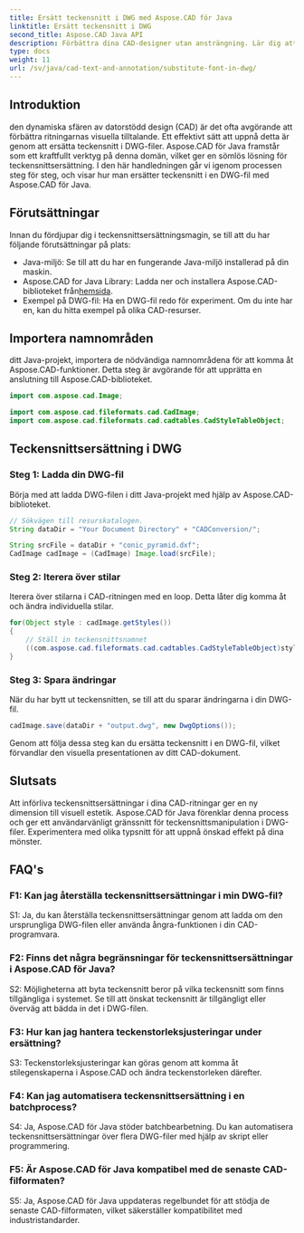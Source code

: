 ```yaml
---
title: Ersätt teckensnitt i DWG med Aspose.CAD för Java
linktitle: Ersätt teckensnitt i DWG
second_title: Aspose.CAD Java API
description: Förbättra dina CAD-designer utan ansträngning. Lär dig att ersätta teckensnitt i DWG-filer med Aspose.CAD för Java. Steg-för-steg-guide för visuell perfektion.
type: docs
weight: 11
url: /sv/java/cad-text-and-annotation/substitute-font-in-dwg/
---
```

## Introduktion

den dynamiska sfären av datorstödd design (CAD) är det ofta avgörande att förbättra ritningarnas visuella tilltalande. Ett effektivt sätt att uppnå detta är genom att ersätta teckensnitt i DWG-filer. Aspose.CAD för Java framstår som ett kraftfullt verktyg på denna domän, vilket ger en sömlös lösning för teckensnittsersättning. I den här handledningen går vi igenom processen steg för steg, och visar hur man ersätter teckensnitt i en DWG-fil med Aspose.CAD för Java.

## Förutsättningar

Innan du fördjupar dig i teckensnittsersättningsmagin, se till att du har följande förutsättningar på plats:

- Java-miljö: Se till att du har en fungerande Java-miljö installerad på din maskin.
-  Aspose.CAD for Java Library: Ladda ner och installera Aspose.CAD-biblioteket från[hemsida](https://releases.aspose.com/cad/java/).
- Exempel på DWG-fil: Ha en DWG-fil redo för experiment. Om du inte har en, kan du hitta exempel på olika CAD-resurser.

## Importera namnområden

ditt Java-projekt, importera de nödvändiga namnområdena för att komma åt Aspose.CAD-funktioner. Detta steg är avgörande för att upprätta en anslutning till Aspose.CAD-biblioteket.

```java
import com.aspose.cad.Image;

import com.aspose.cad.fileformats.cad.CadImage;
import com.aspose.cad.fileformats.cad.cadtables.CadStyleTableObject;
```

## Teckensnittsersättning i DWG

### Steg 1: Ladda din DWG-fil

Börja med att ladda DWG-filen i ditt Java-projekt med hjälp av Aspose.CAD-biblioteket.

```java
// Sökvägen till resurskatalogen.
String dataDir = "Your Document Directory" + "CADConversion/";

String srcFile = dataDir + "conic_pyramid.dxf";
CadImage cadImage = (CadImage) Image.load(srcFile);
```

### Steg 2: Iterera över stilar

Iterera över stilarna i CAD-ritningen med en loop. Detta låter dig komma åt och ändra individuella stilar.

```java
for(Object style : cadImage.getStyles())
{
    // Ställ in teckensnittsnamnet
    ((com.aspose.cad.fileformats.cad.cadtables.CadStyleTableObject)style).setPrimaryFontName("Arial");
}
```

### Steg 3: Spara ändringar

När du har bytt ut teckensnitten, se till att du sparar ändringarna i din DWG-fil.

```java
cadImage.save(dataDir + "output.dwg", new DwgOptions());
```

Genom att följa dessa steg kan du ersätta teckensnitt i en DWG-fil, vilket förvandlar den visuella presentationen av ditt CAD-dokument.

## Slutsats

Att införliva teckensnittsersättningar i dina CAD-ritningar ger en ny dimension till visuell estetik. Aspose.CAD för Java förenklar denna process och ger ett användarvänligt gränssnitt för teckensnittsmanipulation i DWG-filer. Experimentera med olika typsnitt för att uppnå önskad effekt på dina mönster.

## FAQ's

### F1: Kan jag återställa teckensnittsersättningar i min DWG-fil?

S1: Ja, du kan återställa teckensnittsersättningar genom att ladda om den ursprungliga DWG-filen eller använda ångra-funktionen i din CAD-programvara.

### F2: Finns det några begränsningar för teckensnittsersättningar i Aspose.CAD för Java?

S2: Möjligheterna att byta teckensnitt beror på vilka teckensnitt som finns tillgängliga i systemet. Se till att önskat teckensnitt är tillgängligt eller överväg att bädda in det i DWG-filen.

### F3: Hur kan jag hantera teckenstorleksjusteringar under ersättning?

S3: Teckenstorleksjusteringar kan göras genom att komma åt stilegenskaperna i Aspose.CAD och ändra teckenstorleken därefter.

### F4: Kan jag automatisera teckensnittsersättning i en batchprocess?

S4: Ja, Aspose.CAD för Java stöder batchbearbetning. Du kan automatisera teckensnittsersättningar över flera DWG-filer med hjälp av skript eller programmering.

### F5: Är Aspose.CAD för Java kompatibel med de senaste CAD-filformaten?

S5: Ja, Aspose.CAD för Java uppdateras regelbundet för att stödja de senaste CAD-filformaten, vilket säkerställer kompatibilitet med industristandarder.